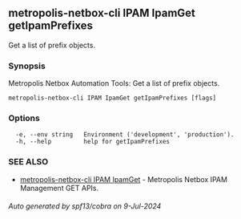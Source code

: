 ## metropolis-netbox-cli IPAM IpamGet getIpamPrefixes

Get a list of prefix objects.

### Synopsis


Metropolis Netbox Automation Tools:
  Get a list of prefix objects.

```
metropolis-netbox-cli IPAM IpamGet getIpamPrefixes [flags]
```

### Options

```
  -e, --env string   Environment ('development', 'production').
  -h, --help         help for getIpamPrefixes
```

### SEE ALSO

* [metropolis-netbox-cli IPAM IpamGet]()	 - Metropolis Netbox IPAM Management GET APIs.

###### Auto generated by spf13/cobra on 9-Jul-2024
